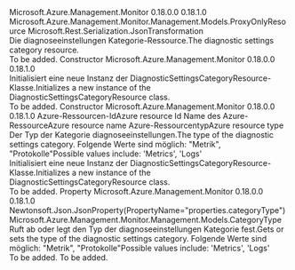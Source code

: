 <Type Name="DiagnosticSettingsCategoryResource" FullName="Microsoft.Azure.Management.Monitor.Management.Models.DiagnosticSettingsCategoryResource">
  <TypeSignature Language="C#" Value="public class DiagnosticSettingsCategoryResource : Microsoft.Azure.Management.Monitor.Management.Models.ProxyOnlyResource" />
  <TypeSignature Language="ILAsm" Value=".class public auto ansi beforefieldinit DiagnosticSettingsCategoryResource extends Microsoft.Azure.Management.Monitor.Management.Models.ProxyOnlyResource" />
  <TypeSignature Language="DocId" Value="T:Microsoft.Azure.Management.Monitor.Management.Models.DiagnosticSettingsCategoryResource" />
  <TypeSignature Language="VB.NET" Value="Public Class DiagnosticSettingsCategoryResource&#xA;Inherits ProxyOnlyResource" />
  <TypeSignature Language="F#" Value="type DiagnosticSettingsCategoryResource = class&#xA;    inherit ProxyOnlyResource" />
  <AssemblyInfo>
    <AssemblyName>Microsoft.Azure.Management.Monitor</AssemblyName>
    <AssemblyVersion>0.18.0.0</AssemblyVersion>
    <AssemblyVersion>0.18.1.0</AssemblyVersion>
  </AssemblyInfo>
  <Base>
    <BaseTypeName>Microsoft.Azure.Management.Monitor.Management.Models.ProxyOnlyResource</BaseTypeName>
  </Base>
  <Interfaces />
  <Attributes>
    <Attribute>
      <AttributeName>Microsoft.Rest.Serialization.JsonTransformation</AttributeName>
    </Attribute>
  </Attributes>
  <Docs>
    <summary>
            <span data-ttu-id="2415d-101">Die diagnoseeinstellungen Kategorie-Ressource.</span><span class="sxs-lookup"><span data-stu-id="2415d-101">The diagnostic settings category resource.</span></span>
            </summary>
    <remarks>To be added.</remarks>
  </Docs>
  <Members>
    <Member MemberName=".ctor">
      <MemberSignature Language="C#" Value="public DiagnosticSettingsCategoryResource ();" />
      <MemberSignature Language="ILAsm" Value=".method public hidebysig specialname rtspecialname instance void .ctor() cil managed" />
      <MemberSignature Language="DocId" Value="M:Microsoft.Azure.Management.Monitor.Management.Models.DiagnosticSettingsCategoryResource.#ctor" />
      <MemberSignature Language="VB.NET" Value="Public Sub New ()" />
      <MemberType>Constructor</MemberType>
      <AssemblyInfo>
        <AssemblyName>Microsoft.Azure.Management.Monitor</AssemblyName>
        <AssemblyVersion>0.18.0.0</AssemblyVersion>
        <AssemblyVersion>0.18.1.0</AssemblyVersion>
      </AssemblyInfo>
      <Parameters />
      <Docs>
        <summary>
            <span data-ttu-id="2415d-102">Initialisiert eine neue Instanz der DiagnosticSettingsCategoryResource-Klasse.</span><span class="sxs-lookup"><span data-stu-id="2415d-102">Initializes a new instance of the DiagnosticSettingsCategoryResource class.</span></span>
            </summary>
        <remarks>To be added.</remarks>
      </Docs>
    </Member>
    <Member MemberName=".ctor">
      <MemberSignature Language="C#" Value="public DiagnosticSettingsCategoryResource (string id = null, string name = null, string type = null, Microsoft.Azure.Management.Monitor.Management.Models.CategoryType categoryType = Microsoft.Azure.Management.Monitor.Management.Models.CategoryType.Metrics);" />
      <MemberSignature Language="ILAsm" Value=".method public hidebysig specialname rtspecialname instance void .ctor(string id, string name, string type, valuetype Microsoft.Azure.Management.Monitor.Management.Models.CategoryType categoryType) cil managed" />
      <MemberSignature Language="DocId" Value="M:Microsoft.Azure.Management.Monitor.Management.Models.DiagnosticSettingsCategoryResource.#ctor(System.String,System.String,System.String,Microsoft.Azure.Management.Monitor.Management.Models.CategoryType)" />
      <MemberSignature Language="F#" Value="new Microsoft.Azure.Management.Monitor.Management.Models.DiagnosticSettingsCategoryResource : string * string * string * Microsoft.Azure.Management.Monitor.Management.Models.CategoryType -&gt; Microsoft.Azure.Management.Monitor.Management.Models.DiagnosticSettingsCategoryResource" Usage="new Microsoft.Azure.Management.Monitor.Management.Models.DiagnosticSettingsCategoryResource (id, name, type, categoryType)" />
      <MemberType>Constructor</MemberType>
      <AssemblyInfo>
        <AssemblyName>Microsoft.Azure.Management.Monitor</AssemblyName>
        <AssemblyVersion>0.18.0.0</AssemblyVersion>
        <AssemblyVersion>0.18.1.0</AssemblyVersion>
      </AssemblyInfo>
      <Parameters>
        <Parameter Name="id" Type="System.String" />
        <Parameter Name="name" Type="System.String" />
        <Parameter Name="type" Type="System.String" />
        <Parameter Name="categoryType" Type="Microsoft.Azure.Management.Monitor.Management.Models.CategoryType" />
      </Parameters>
      <Docs>
        <param name="id"><span data-ttu-id="2415d-103">Azure-Ressourcen-Id</span><span class="sxs-lookup"><span data-stu-id="2415d-103">Azure resource Id</span></span></param>
        <param name="name"><span data-ttu-id="2415d-104">Name des Azure-Ressource</span><span class="sxs-lookup"><span data-stu-id="2415d-104">Azure resource name</span></span></param>
        <param name="type"><span data-ttu-id="2415d-105">Azure-Ressourcentyp</span><span class="sxs-lookup"><span data-stu-id="2415d-105">Azure resource type</span></span></param>
        <param name="categoryType"><span data-ttu-id="2415d-106">Der Typ der Kategorie diagnoseeinstellungen.</span><span class="sxs-lookup"><span data-stu-id="2415d-106">The type of the diagnostic settings category.</span></span> <span data-ttu-id="2415d-107">Folgende Werte sind möglich: "Metrik", "Protokolle"</span><span class="sxs-lookup"><span data-stu-id="2415d-107">Possible values include: 'Metrics', 'Logs'</span></span></param>
        <summary>
            <span data-ttu-id="2415d-108">Initialisiert eine neue Instanz der DiagnosticSettingsCategoryResource-Klasse.</span><span class="sxs-lookup"><span data-stu-id="2415d-108">Initializes a new instance of the DiagnosticSettingsCategoryResource class.</span></span>
            </summary>
        <remarks>To be added.</remarks>
      </Docs>
    </Member>
    <Member MemberName="CategoryType">
      <MemberSignature Language="C#" Value="public Microsoft.Azure.Management.Monitor.Management.Models.CategoryType CategoryType { get; set; }" />
      <MemberSignature Language="ILAsm" Value=".property instance valuetype Microsoft.Azure.Management.Monitor.Management.Models.CategoryType CategoryType" />
      <MemberSignature Language="DocId" Value="P:Microsoft.Azure.Management.Monitor.Management.Models.DiagnosticSettingsCategoryResource.CategoryType" />
      <MemberSignature Language="VB.NET" Value="Public Property CategoryType As CategoryType" />
      <MemberSignature Language="F#" Value="member this.CategoryType : Microsoft.Azure.Management.Monitor.Management.Models.CategoryType with get, set" Usage="Microsoft.Azure.Management.Monitor.Management.Models.DiagnosticSettingsCategoryResource.CategoryType" />
      <MemberType>Property</MemberType>
      <AssemblyInfo>
        <AssemblyName>Microsoft.Azure.Management.Monitor</AssemblyName>
        <AssemblyVersion>0.18.0.0</AssemblyVersion>
        <AssemblyVersion>0.18.1.0</AssemblyVersion>
      </AssemblyInfo>
      <Attributes>
        <Attribute>
          <AttributeName>Newtonsoft.Json.JsonProperty(PropertyName="properties.categoryType")</AttributeName>
        </Attribute>
      </Attributes>
      <ReturnValue>
        <ReturnType>Microsoft.Azure.Management.Monitor.Management.Models.CategoryType</ReturnType>
      </ReturnValue>
      <Docs>
        <summary>
            <span data-ttu-id="2415d-109">Ruft ab oder legt den Typ der diagnoseeinstellungen Kategorie fest.</span><span class="sxs-lookup"><span data-stu-id="2415d-109">Gets or sets the type of the diagnostic settings category.</span></span> <span data-ttu-id="2415d-110">Folgende Werte sind möglich: "Metrik", "Protokolle"</span><span class="sxs-lookup"><span data-stu-id="2415d-110">Possible values include: 'Metrics', 'Logs'</span></span>
            </summary>
        <value>To be added.</value>
        <remarks>To be added.</remarks>
      </Docs>
    </Member>
  </Members>
</Type>